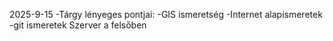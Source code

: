 2025-9-15
                                                                                                                                                                                                                        -Tárgy lényeges pontjai:
-GIS ismeretség
-Internet alapismeretek
-git ismeretek
Szerver a felsőben
